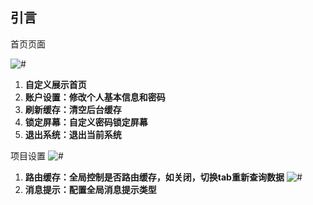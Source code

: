 ## 引言

首页页面

![#](/images/homeIndex.png)

1. **自定义展示首页**
2. **账户设置：修改个人基本信息和密码**
3. **刷新缓存：清空后台缓存**
4. **锁定屏幕：自定义密码锁定屏幕**
5. **退出系统：退出当前系统**

项目设置
![#](/images/projectSetting1.png)
1. **路由缓存：全局控制是否路由缓存，如关闭，切换tab重新查询数据**
![#](/images/projectSetting2.png)
1. **消息提示：配置全局消息提示类型**
